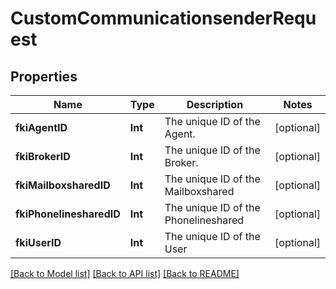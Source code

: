 # CustomCommunicationsenderRequest

## Properties
Name | Type | Description | Notes
------------ | ------------- | ------------- | -------------
**fkiAgentID** | **Int** | The unique ID of the Agent. | [optional] 
**fkiBrokerID** | **Int** | The unique ID of the Broker. | [optional] 
**fkiMailboxsharedID** | **Int** | The unique ID of the Mailboxshared | [optional] 
**fkiPhonelinesharedID** | **Int** | The unique ID of the Phonelineshared | [optional] 
**fkiUserID** | **Int** | The unique ID of the User | [optional] 

[[Back to Model list]](../README.md#documentation-for-models) [[Back to API list]](../README.md#documentation-for-api-endpoints) [[Back to README]](../README.md)


